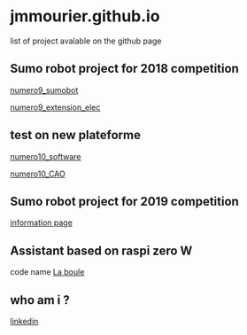 # jmmourier.github.io
list of project avalable on the github page

## Sumo robot project for 2018 competition
[numero9_sumobot](https://github.com/jmmourier/numero9_sumobot) 

[numero9_extension_elec](https://github.com/jmmourier/numero9_extension_elec)

## test on new plateforme
[numero10_software](https://github.com/jmmourier/numero10_software) 

[numero10_CAO](https://github.com/jmmourier/numero10_CAO)

## Sumo robot project for 2019 competition
[information page](https://jmmourier.github.io/numerobis)

## Assistant based on raspi zero W
code name [La boule](https://github.com/jmmourier/laboule)

## who am i ?
[linkedin](https://www.linkedin.com/in/jean-michel-mourier-29a9661b)
